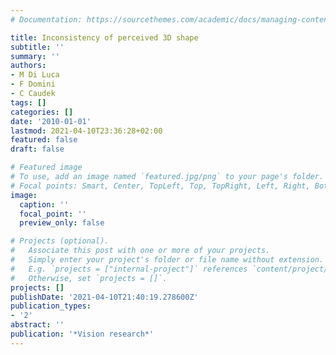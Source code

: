 ```yaml
---
# Documentation: https://sourcethemes.com/academic/docs/managing-content/

title: Inconsistency of perceived 3D shape
subtitle: ''
summary: ''
authors:
- M Di Luca
- F Domini
- C Caudek
tags: []
categories: []
date: '2010-01-01'
lastmod: 2021-04-10T23:36:28+02:00
featured: false
draft: false

# Featured image
# To use, add an image named `featured.jpg/png` to your page's folder.
# Focal points: Smart, Center, TopLeft, Top, TopRight, Left, Right, BottomLeft, Bottom, BottomRight.
image:
  caption: ''
  focal_point: ''
  preview_only: false

# Projects (optional).
#   Associate this post with one or more of your projects.
#   Simply enter your project's folder or file name without extension.
#   E.g. `projects = ["internal-project"]` references `content/project/deep-learning/index.md`.
#   Otherwise, set `projects = []`.
projects: []
publishDate: '2021-04-10T21:40:19.278600Z'
publication_types:
- '2'
abstract: ''
publication: '*Vision research*'
---
```

